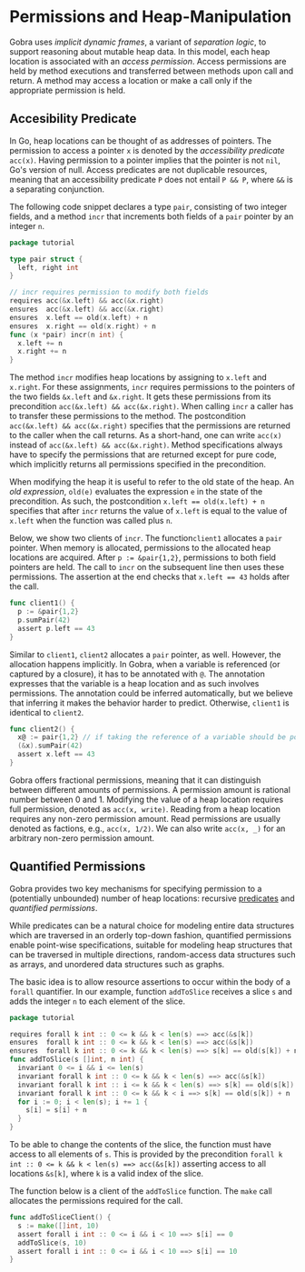 # Permissions and Heap-Manipulation

Gobra uses *implicit dynamic frames*, a variant of *separation logic*, to support reasoning about mutable heap data. In this model, each heap location is associated with an *access permission*. Access permissions are held by method executions and transferred between methods upon call and return. A method may access a location or make a call only if the appropriate permission is held. 

## Accesibility Predicate

In Go, heap locations can be thought of as addresses of pointers. The permission to access a pointer `x` is denoted by the *accessibility predicate* `acc(x)`. Having permission to a pointer implies that the pointer is not `nil`, Go's version of null. Access predicates are not duplicable resources, meaning that an accessibility predicate `P` does not entail `P && P`, where `&&` is a separating conjunction.  


The following code snippet declares a type `pair`, consisting of two integer fields, and a method `incr` that increments both fields of a `pair` pointer by an integer `n`.

```go
package tutorial

type pair struct {
  left, right int
}

// incr requires permission to modify both fields
requires acc(&x.left) && acc(&x.right)
ensures  acc(&x.left) && acc(&x.right)
ensures  x.left == old(x.left) + n
ensures  x.right == old(x.right) + n
func (x *pair) incr(n int) {
  x.left += n
  x.right += n
}
```

The method `incr` modifies heap locations by assigning to `x.left` and `x.right`. For these assignments, `incr` requires permissions to the pointers of the two fields `&x.left` and `&x.right`. It gets these permissions from its precondition `acc(&x.left) && acc(&x.right)`. When calling `incr` a caller has to transfer these permissions to the method. The postcondition `acc(&x.left) && acc(&x.right)` specifies that the permissions are returned to the caller when the call returns. As a short-hand, one can write `acc(x)` instead of `acc(&x.left) && acc(&x.right)`. Method specifications always have to specify the permissions that are returned except for pure code, which implicitly returns all permissions specified in the precondition. 


When modifying the heap it is useful to refer to the old state of the heap. An *old expression*, `old(e)` evaluates the expression `e` in the state of the precondition. As such, the postcondition `x.left == old(x.left) + n` specifies that after `incr` returns the value of `x.left` is equal to the value of `x.left` when the function was called plus `n`.

Below, we show two clients of `incr`. The function`client1` allocates a `pair` pointer. When memory is allocated, permissions to the allocated heap locations are acquired. After `p := &pair{1,2}`, permissions to both field pointers are held. The call to `incr` on the subsequent line then uses these permissions. The assertion at the end checks that `x.left == 43` holds after the call.

```go
func client1() {
  p := &pair{1,2}
  p.sumPair(42)
  assert p.left == 43
}
```

Similar to `client1`, `client2` allocates a `pair` pointer, as well. However, the allocation happens implicitly. In Gobra, when a variable is referenced (or captured by a closure), it has to be annotated with `@`. The annotation expresses that the variable is a heap location and as such involves permissions. The annotation could be inferred automatically, but we believe that inferring it makes the behavior harder to predict. Otherwise, `client1` is identical to `client2`.

```go
func client2() {
  x@ := pair{1,2} // if taking the reference of a variable should be possible, then add @
  (&x).sumPair(42)
  assert x.left == 43
}
```

Gobra offers fractional permissions, meaning that it can distinguish between different amounts of permissions. A permission amount is rational number between 0 and 1. Modifying the value of a heap location requires full permission, denoted as `acc(x, write)`. Reading from a heap location requires any non-zero permission amount. Read permissions are usually denoted as factions, e.g., `acc(x, 1/2)`. We can also write `acc(x, _)` for an arbitrary non-zero permission amount.



## Quantified Permissions

Gobra provides two key mechanisms for specifying permission to a (potentially unbounded) number of heap locations: recursive [predicates](#predicates) and *quantified permissions*.

While predicates can be a natural choice for modeling entire data  structures which are traversed in an orderly top-down fashion,  quantified permissions enable point-wise specifications, suitable for modeling heap structures that can be traversed in multiple directions, random-access data structures such as arrays, and unordered data structures such as graphs.

The basic idea is to allow resource assertions to occur within the body of a `forall` quantifier. In our example, function `addToSlice` receives a slice `s` and adds the integer `n` to each element of the slice. 

```go
package tutorial

requires forall k int :: 0 <= k && k < len(s) ==> acc(&s[k])
ensures  forall k int :: 0 <= k && k < len(s) ==> acc(&s[k])
ensures  forall k int :: 0 <= k && k < len(s) ==> s[k] == old(s[k]) + n
func addToSlice(s []int, n int) {
  invariant 0 <= i && i <= len(s)
  invariant forall k int :: 0 <= k && k < len(s) ==> acc(&s[k])
  invariant forall k int :: i <= k && k < len(s) ==> s[k] == old(s[k])
  invariant forall k int :: 0 <= k && k < i ==> s[k] == old(s[k]) + n
  for i := 0; i < len(s); i += 1 {
    s[i] = s[i] + n
  }
}
```

To be able to change the contents of the slice, the function must have access to all elements of `s`. This is provided by the precondition `forall k int :: 0 <= k && k < len(s) ==> acc(&s[k])` asserting access to all locations `&s[k]`, where `k` is a valid index of the slice. 

The function below is a client of the `addToSlice` function. The `make` call allocates the permissions required for the call.

```go
func addToSliceClient() {
  s := make([]int, 10)
  assert forall i int :: 0 <= i && i < 10 ==> s[i] == 0
  addToSlice(s, 10)
  assert forall i int :: 0 <= i && i < 10 ==> s[i] == 10
}
```
